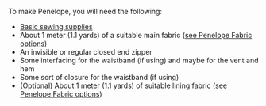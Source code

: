 To make Penelope, you will need the following:

-   [Basic sewing supplies](/docs/sewing/basic-sewing-supplies)
-   About 1 meter (1.1 yards) of a suitable main fabric ([see Penelope Fabric options](/docs/patterns/penelope/fabric))
-   An invisible or regular closed end zipper
-   Some interfacing for the waistband (if using) and maybe for the vent and hem
-   Some sort of closure for the waistband (if using)
-   (Optional) About 1 meter (1.1 yards) of suitable lining fabric ([see Penelope Fabric options](/docs/patterns/penelope/fabric))
